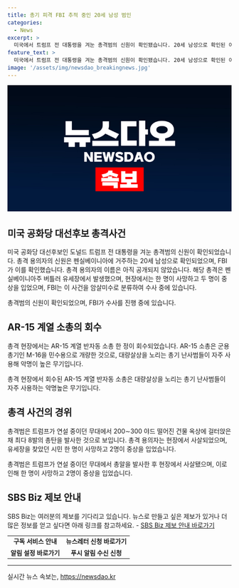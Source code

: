 ```yaml
---
title: 총기 피격 FBI 추적 중인 20세 남성 범인
categories:
  - News
excerpt: >
  미국에서 트럼프 전 대통령을 겨눈 총격범의 신원이 확인됐습니다. 20세 남성으로 확인된 이 총격범은 FBI에 의해 확인되었지만 이름은 아직 공개되지 않았습니다. 총격 현장에서는 AR-15 계열 반자동 소총이 발견되었는데, 이는 대량살상에 이용되는 무기로 알려져 있습니다. 채 최다 8발의 총탄을 발사한 이 총격범은 현장에서 사살되었으며, 이번 사건은 암살미수로 규정되어 수사 중에 있습니다. SBS Biz는 여러분의 제보를 기다리고 있습니다. [자세히 읽기] (링크 : https://url.kr/9pghjn)
feature_text: >
  미국에서 트럼프 전 대통령을 겨눈 총격범의 신원이 확인됐습니다. 20세 남성으로 확인된 이 총격범은 FBI에 의해 확인되었지만 이름은 아직 공개되지 않았습니다. 총격 현장에서는 AR-15 계열 반자동 소총이 발견되었는데, 이는 대량살상에 이용되는 무기로 알려져 있습니다. 채 최다 8발의 총탄을 발사한 이 총격범은 현장에서 사살되었으며, 이번 사건은 암살미수로 규정되어 수사 중에 있습니다. SBS Biz는 여러분의 제보를 기다리고 있습니다. [자세히 읽기] (링크 : https://url.kr/9pghjn)
image: '/assets/img/newsdao_breakingnews.jpg'
---
```


<p><img src="/assets/img/newsdao_breakingnews.jpg" alt="ranknews 속보" /></p>

<h2 data-ke-size="size26">미국 공화당 대선후보 총격사건</h2>

<p>미국 공화당 대선후보인 도널드 트럼프 전 대통령을 겨눈 총격범의 신원이 확인되었습니다. 총격 용의자의 신원은 펜실베이니아에 거주하는 20세 남성으로 확인되었으며, FBI가 이를 확인했습니다. 총격 용의자의 이름은 아직 공개되지 않았습니다. 해당 총격은 펜실베이니아주 버틀러 유세장에서 발생했으며, 현장에서는 한 명이 사망하고 두 명이 중상을 입었으며, FBI는 이 사건을 암살미수로 분류하여 수사 중에 있습니다.</p>

<p data-ke-size="size16">총격범의 신원이 확인되었으며, FBI가 수사를 진행 중에 있습니다.</p>

<h2 data-ke-size="size26">AR-15 계열 소총의 회수</h2>

<p>총격 현장에서는 AR-15 계열 반자동 소총 한 정이 회수되었습니다. AR-15 소총은 군용 총기인 M-16을 민수용으로 개량한 것으로, 대량살상을 노리는 총기 난사범들이 자주 사용해 악명이 높은 무기입니다.</p>

<p data-ke-size="size16">총격 현장에서 회수된 AR-15 계열 반자동 소총은 대량살상을 노리는 총기 난사범들이 자주 사용하는 악명높은 무기입니다.</p>

<h2 data-ke-size="size26">총격 사건의 경위</h2>

<p>총격범은 트럼프가 연설 중이던 무대에서 200∼300 야드 떨어진 건물 옥상에 걸터앉은 채 최다 8발의 총탄을 발사한 것으로 보입니다. 총격 용의자는 현장에서 사살되었으며, 유세장을 찾았던 시민 한 명이 사망하고 2명이 중상을 입었습니다.</p>

<p data-ke-size="size16">총격범은 트럼프가 연설 중이던 무대에서 총알을 발사한 후 현장에서 사살됐으며, 이로 인해 한 명이 사망하고 2명이 중상을 입었습니다.</p>

<h2 data-ke-size="size26">SBS Biz 제보 안내</h2>

<p>SBS Biz는 여러분의 제보를 기다리고 있습니다. 뉴스로 만들고 싶은 제보가 있거나 더 많은 정보를 얻고 싶다면 아래 링크를 참고하세요.
- <a href="https://url.kr/9pghjn">SBS Biz 제보 안내 바로가기</a></p>

<table>
  <tr>
    <td style="text-align: center; height: 17px;"><b>구독 서비스 안내</b></td>
    <td style="text-align: center; height: 17px;"><b>뉴스레터 신청 바로가기</b></td>
  </tr>
  <tr>
    <td style="text-align: center; height: 17px;"><b>알림 설정 바로가기</b></td>
    <td style="text-align: center; height: 17px;"><b>푸시 알림 수신 신청</b></td>
  </tr>
</table>

<hr>
실시간 뉴스 속보는, <a href="https://newsdao.kr" rel="dofollow">https://newsdao.kr</a>


